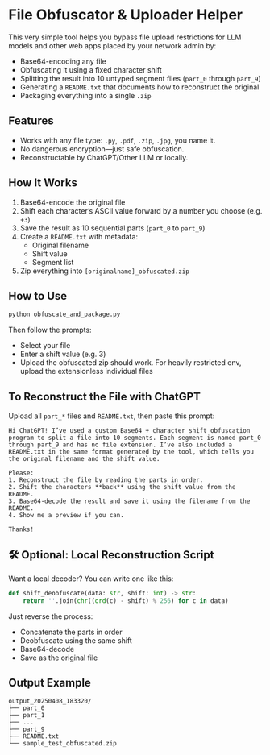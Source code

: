 # File Obfuscator & Uploader Helper

This very simple tool helps you bypass file upload restrictions for LLM models and other web apps placed by your network admin by:

- Base64-encoding any file  
- Obfuscating it using a fixed character shift  
- Splitting the result into 10 untyped segment files (`part_0` through `part_9`)  
- Generating a `README.txt` that documents how to reconstruct the original  
- Packaging everything into a single `.zip`


## Features

- Works with any file type: `.py`, `.pdf`, `.zip`, `.jpg`, you name it.
- No dangerous encryption—just safe obfuscation.
- Reconstructable by ChatGPT/Other LLM or locally.



## How It Works

1. Base64-encode the original file  
2. Shift each character’s ASCII value forward by a number you choose (e.g. `+3`)  
3. Save the result as 10 sequential parts (`part_0` to `part_9`)  
4. Create a `README.txt` with metadata:
   - Original filename
   - Shift value
   - Segment list
5. Zip everything into `[originalname]_obfuscated.zip`


## How to Use

```bash
python obfuscate_and_package.py
```

Then follow the prompts:
- Select your file
- Enter a shift value (e.g. 3)
- Upload the obfuscated zip should work. For heavily restricted env, upload the extensionless individual files



## To Reconstruct the File with ChatGPT

Upload all `part_*` files and `README.txt`, then paste this prompt:

```
Hi ChatGPT! I’ve used a custom Base64 + character shift obfuscation program to split a file into 10 segments. Each segment is named part_0 through part_9 and has no file extension. I’ve also included a README.txt in the same format generated by the tool, which tells you the original filename and the shift value.

Please:
1. Reconstruct the file by reading the parts in order.
2. Shift the characters **back** using the shift value from the README.
3. Base64-decode the result and save it using the filename from the README.
4. Show me a preview if you can.

Thanks!
```


## 🛠 Optional: Local Reconstruction Script

Want a local decoder? You can write one like this:

```python
def shift_deobfuscate(data: str, shift: int) -> str:
    return ''.join(chr((ord(c) - shift) % 256) for c in data)
```

Just reverse the process:
- Concatenate the parts in order
- Deobfuscate using the same shift
- Base64-decode
- Save as the original file


## Output Example

```
output_20250408_183320/
├── part_0
├── part_1
├── ...
├── part_9
├── README.txt
└── sample_test_obfuscated.zip
```

